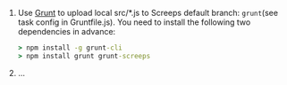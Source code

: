1. Use [Grunt](https://docs.screeps.com/commit.html) to upload local src/*.js to Screeps default branch: `grunt`(see task config in Gruntfile.js). You need to install the following two dependencies in advance:
    ```cmd
    > npm install -g grunt-cli
    > npm install grunt grunt-screeps
    ```
2. ...